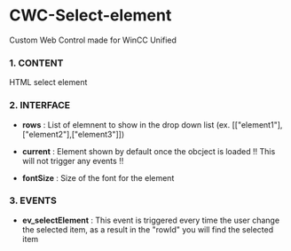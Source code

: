 # CWC-Select-element

Custom Web Control made for WinCC Unified

### 1. CONTENT

HTML select element

### 2. INTERFACE

  - **rows** : List of elemnent to show in the drop down list (ex. [["element1"],["element2"],["element3"]])

  - **current** : Element shown by default once the obcject is loaded !! This will not trigger any events !!

  - **fontSize** : Size of the font for the element
### 3. EVENTS

  - **ev_selectElement** : This event is triggered every time the user change the selected item, as a result in the "rowId" you will find the selected item
